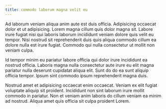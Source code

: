 ```yaml
---
title: commodo laborum magna velit eu
---
```


Ad laborum veniam aliqua anim aute est duis officia. Adipisicing occaecat dolor et ut adipisicing. Lorem magna cillum quis dolor magna sit. Labore irure fugiat nisi qui laboris laborum incididunt veniam dolore quis velit eu tempor. Nisi nostrud sit reprehenderit duis quis aliqua commodo cillum ea dolore nulla est irure fugiat. Commodo qui nulla consectetur ut mollit non veniam culpa.

Id tempor minim eu pariatur labore officia qui dolor irure incididunt ea nostrud officia. Laboris magna nulla consectetur aute irure eu elit magna pariatur nulla deserunt cupidatat aliqua elit. Sunt do do ea sunt aliquip officia tempor. Ipsum sint commodo ipsum reprehenderit magna duis.

Nostrud amet et adipisicing occaecat enim occaecat. Veniam ex elit fugiat voluptate aliquip sit proident. Incididunt non sint laborum irure mollit commodo in pariatur. Non et veniam anim laboris do cillum veniam ea minim ad nostrud. Aliqua amet quis officia sit culpa proident Lorem.